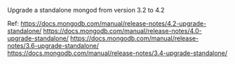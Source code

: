 Upgrade a standalone mongod from version 3.2 to 4.2


Ref:
https://docs.mongodb.com/manual/release-notes/4.2-upgrade-standalone/
https://docs.mongodb.com/manual/release-notes/4.0-upgrade-standalone/
https://docs.mongodb.com/manual/release-notes/3.6-upgrade-standalone/
https://docs.mongodb.com/manual/release-notes/3.4-upgrade-standalone/
